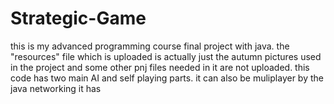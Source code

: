 # Strategic-Game
this is my advanced programming course final project with java.
the "resources" file which is uploaded is actually just the autumn pictures used in the project and some other pnj files needed in it are not uploaded.
this code has two main AI and self playing parts. it can also be muliplayer by the java networking it has
